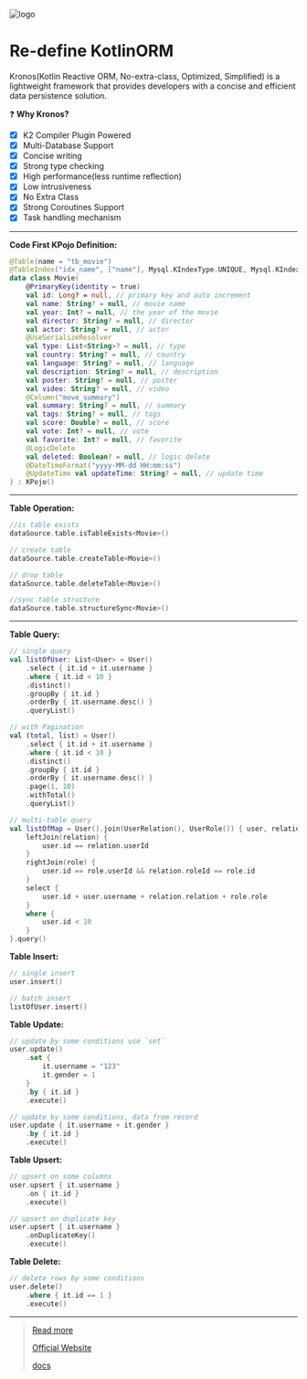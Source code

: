 ![logo](https://cdn.leinbo.com/assets/images/kronos/logo_dark.png)

# Re-define KotlinORM

Kronos(Kotlin Reactive ORM, No-extra-class, Optimized, Simplified) is a lightweight framework that provides developers
with a concise and efficient data persistence solution.

❓ **Why Kronos?**

- [x] K2 Compiler Plugin Powered
- [x] Multi-Database Support
- [x] Concise writing
- [x] Strong type checking
- [x] High performance(less runtime reflection)
- [x] Low intrusiveness
- [x] No Extra Class
- [x] Strong Coroutines Support
- [x] Task handling mechanism

-------
**Code First KPojo Definition:**

```kotlin
@Table(name = "tb_movie")
@TableIndex("idx_name", ["name"], Mysql.KIndexType.UNIQUE, Mysql.KIndexMethod.BTREE)
data class Movie(
    @PrimaryKey(identity = true)
    val id: Long? = null, // primary key and auto increment
    val name: String? = null, // movie name
    val year: Int? = null, // the year of the movie
    val director: String? = null, // director
    val actor: String? = null, // actor
    @UseSerializeResolver
    val type: List<String>? = null, // type
    val country: String? = null, // country
    val language: String? = null, // language
    val description: String? = null, // description
    val poster: String? = null, // poster
    val video: String? = null, // video
    @Column("move_summary")
    val summary: String? = null, // summary
    val tags: String? = null, // tags
    val score: Double? = null, // score
    val vote: Int? = null, // vote
    val favorite: Int? = null, // favorite
    @LogicDelete
    val deleted: Boolean? = null, // logic delete
    @DateTimeFormat("yyyy-MM-dd HH:mm:ss")
    @UpdateTime val updateTime: String? = null, // update time
) : KPojo()
```

------
**Table Operation:**

```kotlin
//is table exists
dataSource.table.isTableExists<Movie>()

// create table
dataSource.table.createTable<Movie>()

// drop table
dataSource.table.deleteTable<Movie>()

//sync table structure
dataSource.table.structureSync<Movie>()
```

------
**Table Query:**

```kotlin
// single query
val listOfUser: List<User> = User()
    .select { it.id + it.username }
    .where { it.id < 10 }
    .distinct()
    .groupBy { it.id }
    .orderBy { it.username.desc() }
    .queryList()

// with Pagination
val (total, list) = User()
    .select { it.id + it.username }
    .where { it.id < 10 }
    .distinct()
    .groupBy { it.id }
    .orderBy { it.username.desc() }
    .page(1, 10)
    .withTotal()
    .queryList()

// multi-table query
val listOfMap = User().join(UserRelation(), UserRole()) { user, relation, role ->
    leftJoin(relation) {
        user.id == relation.userId
    }
    rightJoin(role) {
        user.id == role.userId && relation.roleId == role.id
    }
    select {
        user.id + user.username + relation.relation + role.role
    }
    where {
        user.id < 10
    }
}.query()
```

**Table Insert:**

```kotlin
// single insert
user.insert()

// batch insert
listOfUser.insert()
```

**Table Update:**

```kotlin
// update by some conditions use `set`
user.update()
    .set {
        it.username = "123"
        it.gender = 1
    }
    .by { it.id }
    .execute()

// update by some conditions, data from record
user.update { it.username + it.gender }
    .by { it.id }
    .execute()
```

**Table Upsert:**

```kotlin
// upsert on some columns
user.upsert { it.username }
    .on { it.id }
    .execute()

// upsert on duplicate key
user.upsert { it.username }
    .onDuplicateKey()
    .execute()
```

**Table Delete:**

```kotlin
// delete rows by some conditions
user.delete()
    .where { it.id == 1 }
    .execute()
```

------
> [Read more](https://kotoframework.com/#v2)
>
> [Official Website](https://kronos-orm.fun)
>
> [docs](https://kotlinorm.com/docs/)